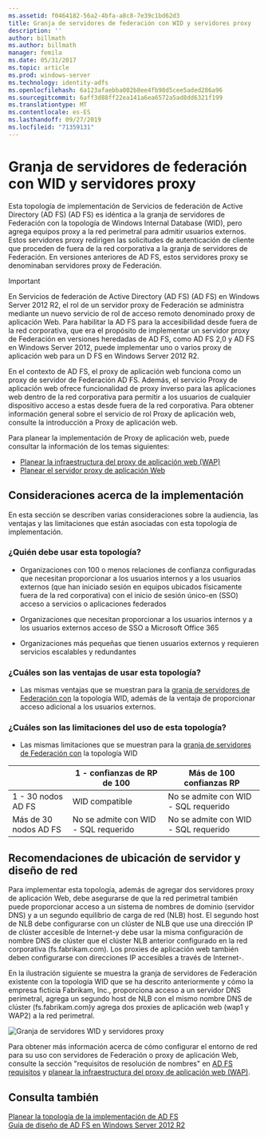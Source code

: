 ```yaml
---
ms.assetid: f0464182-56a2-4bfa-a8c8-7e39c1bd62d3
title: Granja de servidores de federación con WID y servidores proxy
description: ''
author: billmath
ms.author: billmath
manager: femila
ms.date: 05/31/2017
ms.topic: article
ms.prod: windows-server
ms.technology: identity-adfs
ms.openlocfilehash: 6a123afaebba002b8ee4fb98d5cee5aded286a96
ms.sourcegitcommit: 6aff3d88ff22ea141a6ea6572a5ad8dd6321f199
ms.translationtype: MT
ms.contentlocale: es-ES
ms.lasthandoff: 09/27/2019
ms.locfileid: "71359131"
---
```

# <a name="federation-server-farm-using-wid-and-proxies"></a>Granja de servidores de federación con WID y servidores proxy

Esta topología de implementación de Servicios de federación de Active Directory (AD FS) \(AD FS\) es idéntica a la granja de servidores de Federación con la topología de Windows Internal Database \(WID\), pero agrega equipos proxy a la red perimetral para admitir usuarios externos. Estos servidores proxy redirigen las solicitudes de autenticación de cliente que proceden de fuera de la red corporativa a la granja de servidores de Federación. En versiones anteriores de AD FS, estos servidores proxy se denominaban servidores proxy de Federación.  
  
> [!IMPORTANT]  
> En Servicios de federación de Active Directory (AD FS) \(AD FS\) en Windows Server 2012 R2, el rol de un servidor proxy de Federación se administra mediante un nuevo servicio de rol de acceso remoto denominado proxy de aplicación Web. Para habilitar la AD FS para la accesibilidad desde fuera de la red corporativa, que era el propósito de implementar un servidor proxy de Federación en versiones heredadas de AD FS, como AD FS 2,0 y AD FS en Windows Server 2012, puede implementar uno o varios proxy de aplicación web para un D FS en Windows Server 2012 R2.  
>   
> En el contexto de AD FS, el proxy de aplicación web funciona como un proxy de servidor de Federación AD FS. Además, el servicio Proxy de aplicación web ofrece funcionalidad de proxy inverso para las aplicaciones web dentro de la red corporativa para permitir a los usuarios de cualquier dispositivo acceso a estas desde fuera de la red corporativa. Para obtener información general sobre el servicio de rol Proxy de aplicación web, consulte la introducción a Proxy de aplicación web.  
>   
> Para planear la implementación de Proxy de aplicación web, puede consultar la información de los temas siguientes:  
>   
> -   [Planear la infraestructura del proxy de aplicación web (WAP)](https://technet.microsoft.com/library/dn383648.aspx)  
> -   [Planear el servidor proxy de aplicación Web](https://technet.microsoft.com/library/dn383647.aspx)  
  
## <a name="deployment-considerations"></a>Consideraciones acerca de la implementación  
En esta sección se describen varias consideraciones sobre la audiencia, las ventajas y las limitaciones que están asociadas con esta topología de implementación.  
  
### <a name="who-should-use-this-topology"></a>¿Quién debe usar esta topología?  
  
-   Organizaciones con 100 o menos relaciones de confianza configuradas que necesitan proporcionar a los usuarios internos y a los usuarios externos \(que han iniciado sesión en equipos ubicados físicamente fuera de la red corporativa\) con el inicio de sesión único\-en \(SSO\) acceso a servicios o aplicaciones federados  
  
-   Organizaciones que necesitan proporcionar a los usuarios internos y a los usuarios externos acceso de SSO a Microsoft Office 365  
  
-   Organizaciones más pequeñas que tienen usuarios externos y requieren servicios escalables y redundantes  
  
### <a name="what-are-the-benefits-of-using-this-topology"></a>¿Cuáles son las ventajas de usar esta topología?  
  
-   Las mismas ventajas que se muestran para la [granja de servidores de Federación con](Federation-Server-Farm-Using-WID.md) la topología WID, además de la ventaja de proporcionar acceso adicional a los usuarios externos.  
  
### <a name="what-are-the-limitations-of-using-this-topology"></a>¿Cuáles son las limitaciones del uso de esta topología?  
  
-   Las mismas limitaciones que se muestran para la [granja de servidores de Federación con](Federation-Server-Farm-Using-WID.md) la topología WID  

||1 \- confianzas de RP de 100|Más de 100 confianzas RP 
| ----- |-----| ------ |
|1 \- 30 nodos AD FS|WID compatible|No se admite con WID \- SQL requerido 
|Más de 30 nodos AD FS|No se admite con WID \- SQL requerido|No se admite con WID \- SQL requerido  
  
## <a name="server-placement-and-network-layout-recommendations"></a>Recomendaciones de ubicación de servidor y diseño de red  
Para implementar esta topología, además de agregar dos servidores proxy de aplicación Web, debe asegurarse de que la red perimetral también puede proporcionar acceso a un sistema de nombres de dominio \(servidor DNS\) y a un segundo equilibrio de carga de red \(NLB\) host. El segundo host de NLB debe configurarse con un clúster de NLB que use una dirección IP de clúster accesible de Internet\-y debe usar la misma configuración de nombre DNS de clúster que el clúster NLB anterior configurado en la red corporativa \(fs.fabrikam.com\). Los proxies de aplicación web también deben configurarse con direcciones IP accesibles a través de Internet\-.  
  
En la ilustración siguiente se muestra la granja de servidores de Federación existente con la topología WID que se ha descrito anteriormente y cómo la empresa ficticia Fabrikam, Inc., proporciona acceso a un servidor DNS perimetral, agrega un segundo host de NLB con el mismo nombre DNS de clúster \(fs.fabrikam.com\)y agrega dos proxies de aplicación web \(wap1 y WAP2\) a la red perimetral.  
  
![Granja de servidores WID y servidores proxy](media/WIDFarmADFSBlue.gif)  
  
Para obtener más información acerca de cómo configurar el entorno de red para su uso con servidores de Federación o proxy de aplicación Web, consulte la sección "requisitos de resolución de nombres" en [AD FS requisitos](AD-FS-Requirements.md) y [planear la infraestructura del proxy de aplicación web (WAP)](https://technet.microsoft.com/library/dn383648.aspx).  
  
## <a name="see-also"></a>Consulta también  
[Planear la topología de la implementación de AD FS](Plan-Your-AD-FS-Deployment-Topology.md)  
[Guía de diseño de AD FS en Windows Server 2012 R2](AD-FS-Design-Guide-in-Windows-Server-2012-R2.md)  
  

